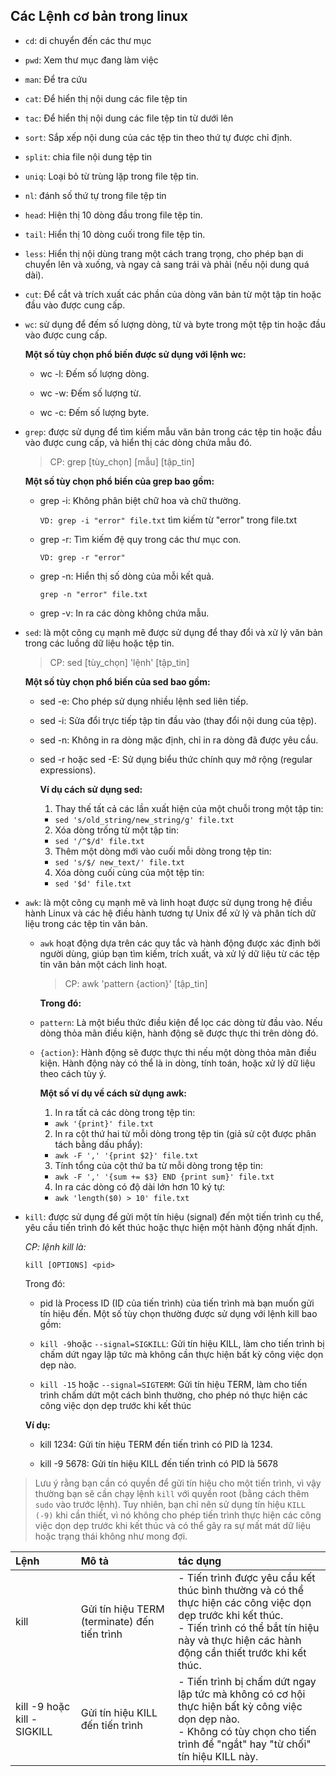 ## Các Lệnh cơ bản trong linux

- `cd`: di chuyển đến các thư mục
- `pwd`: Xem thư mục đang làm việc
- `man`: Để tra cứu
- `cat`: Để  hiển thị nội dung các file tệp tin
- `tac`: Để  hiển thị nội dung các file tệp tin từ dưới lên
- `sort`: Sắp xếp nội dung của các tệp tin theo thứ tự được chỉ định.
- `split`: chia file nội dung tệp tin
- `uniq`: Loại bỏ từ trùng lặp trong file tệp tin.
- `nl`: đánh số thứ tự trong file tệp tin
- `head`: Hiện thị 10 dòng đầu trong file tệp tin.
- `tail`: Hiển thị 10 dòng cuối trong file tệp tin.
- `less`: Hiển thị nội dùng trang một cách trang trọng, cho phép bạn di chuyển lên và xuống, và ngay cả sang trái và phải (nếu nội dung quá dài).
- `cut`: Để cắt và trích xuất các phần của dòng văn bản từ một tập tin hoặc đầu vào được cung cấp.
- `wc`: sử dụng để đếm số lượng dòng, từ và byte trong một tệp tin hoặc đầu vào được cung cấp.

    **Một số tùy chọn phổ biến được sử dụng với lệnh wc:**
  - wc -l: Đếm số lượng dòng.

  - wc -w: Đếm số lượng từ.

  - wc -c: Đếm số lượng byte.

- `grep`: được sử dụng để tìm kiếm mẫu văn bản trong các tệp tin hoặc đầu vào được cung cấp, và hiển thị các dòng chứa mẫu đó.

    > CP: grep [tùy_chọn] [mẫu] [tập_tin]

    **Một số tùy chọn phổ biến của grep bao gồm:**

  - grep -i: Không phân biệt chữ hoa và chữ thường.

    `VD: grep -i "error" file.txt` tìm kiếm từ "error" trong file.txt

  - grep -r: Tìm kiếm đệ quy trong các thư mục con.

    `VD: grep -r "error"`

  - grep -n: Hiển thị số dòng của mỗi kết quả.

    `grep -n "error" file.txt`

  - grep -v: In ra các dòng không chứa mẫu.

- `sed`: là một công cụ mạnh mẽ được sử dụng để thay đổi và xử lý văn bản trong các luồng dữ liệu hoặc tệp tin.

    > CP: sed [tùy_chọn] 'lệnh' [tập_tin]

    **Một số tùy chọn phổ biến của sed bao gồm:**

  - sed -e: Cho phép sử dụng nhiều lệnh sed liên tiếp.

  - sed -i: Sửa đổi trực tiếp tập tin đầu vào (thay đổi nội dung của tệp).

  - sed -n: Không in ra dòng mặc định, chỉ in ra dòng đã được yêu cầu.

  - sed -r hoặc sed -E: Sử dụng biểu thức chính quy mở rộng (regular expressions).

    **Ví dụ cách sử dụng sed:**

    1. Thay thế tất cả các lần xuất hiện của một chuỗi trong một tập tin:
    - `sed 's/old_string/new_string/g' file.txt`
    2. Xóa dòng trống từ một tập tin:
    - `sed '/^$/d' file.txt`
    3. Thêm một dòng mới vào cuối mỗi dòng trong tệp tin:
    - `sed 's/$/ new_text/' file.txt`
    4. Xóa dòng cuối cùng của một tệp tin:
    - `sed '$d' file.txt`

- `awk`: là một công cụ mạnh mẽ và linh hoạt được sử dụng trong hệ điều hành Linux và các hệ điều hành tương tự Unix để xử lý và phân tích dữ liệu trong các tệp tin văn bản.
  - `awk` hoạt động dựa trên các quy tắc và hành động được xác định bởi người dùng, giúp bạn tìm kiếm, trích xuất, và xử lý dữ liệu từ các tệp tin văn bản một cách linh hoạt.

    > CP: awk 'pattern {action}' [tập_tin]

    **Trong đó:**

  - `pattern`: Là một biểu thức điều kiện để lọc các dòng từ đầu vào. Nếu dòng thỏa mãn điều kiện, hành động sẽ được thực thi trên dòng đó.
  - `{action}`: Hành động sẽ được thực thi nếu một dòng thỏa mãn điều kiện. Hành động này có thể là in dòng, tính toán, hoặc xử lý dữ liệu theo cách tùy ý.

    **Một số ví dụ về cách sử dụng awk:**
    1. In ra tất cả các dòng trong tệp tin:
    - `awk '{print}' file.txt`
    2. In ra cột thứ hai từ mỗi dòng trong tệp tin (giả sử cột được phân tách bằng dấu phẩy):
    - `awk -F ',' '{print $2}' file.txt`
    3. Tính tổng của cột thứ ba từ mỗi dòng trong tệp tin:
    - `awk -F ',' '{sum += $3} END {print sum}' file.txt`
    4. In ra các dòng có độ dài lớn hơn 10 ký tự:
    - `awk 'length($0) > 10' file.txt`

- `kill`: được sử dụng để gửi một tín hiệu (signal) đến một tiến trình cụ thể, yêu cầu tiến trình đó kết thúc hoặc thực hiện một hành động nhất định.

  *CP: lệnh kill là:*

      kill [OPTIONS] <pid>

  Trong đó:

  - pid là Process ID (ID của tiến trình) của tiến trình mà bạn muốn gửi tín hiệu đến.
  Một số tùy chọn thường được sử dụng với lệnh kill bao gồm:

  - `kill -9`hoặc `--signal=SIGKILL`: Gửi tín hiệu KILL, làm cho tiến trình bị chấm dứt ngay lập tức mà không cần thực hiện bất kỳ công việc dọn dẹp nào.
  - `kill -15` hoặc `--signal=SIGTERM`: Gửi tín hiệu TERM, làm cho tiến trình chấm dứt một cách bình thường, cho phép nó thực hiện các công việc dọn dẹp trước khi kết thúc

  **Ví dụ:**

  - kill 1234: Gửi tín hiệu TERM đến tiến trình có PID là 1234.

  - kill -9 5678: Gửi tín hiệu KILL đến tiến trình có PID là 5678

>Lưu ý rằng bạn cần có quyền để gửi tín hiệu cho một tiến trình, vì vậy thường bạn sẽ cần chạy lệnh `kill` với quyền root (bằng cách thêm `sudo` vào trước lệnh).
Tuy nhiên, bạn chỉ nên sử dụng tín hiệu `KILL (-9)` khi cần thiết, vì nó không cho phép tiến trình thực hiện các công việc dọn dẹp trước khi kết thúc và có thể gây ra sự mất mát dữ liệu hoặc trạng thái không như mong đợi.

| Lệnh     | Mô tả                                       | tác dụng        | 
| :--------| :-------------------------------------------| :-------------- | 
| kill     | Gửi tín hiệu TERM (terminate) đến tiến trình|- Tiến trình được yêu cầu kết thúc bình thường và có thể thực hiện các công việc dọn dẹp trước khi kết thúc.<br>- Tiến trình có thể bắt tín hiệu này và thực hiện các hành động cần thiết trước khi kết thúc.| 
| kill -9 hoặc kill -SIGKILL   | Gửi tín hiệu KILL đến tiến trình          | - Tiến trình bị chấm dứt ngay lập tức mà không có cơ hội thực hiện bất kỳ công việc dọn dẹp nào.<br>- Không có tùy chọn cho tiến trình để "ngắt" hay "từ chối" tín hiệu KILL này.        | 

